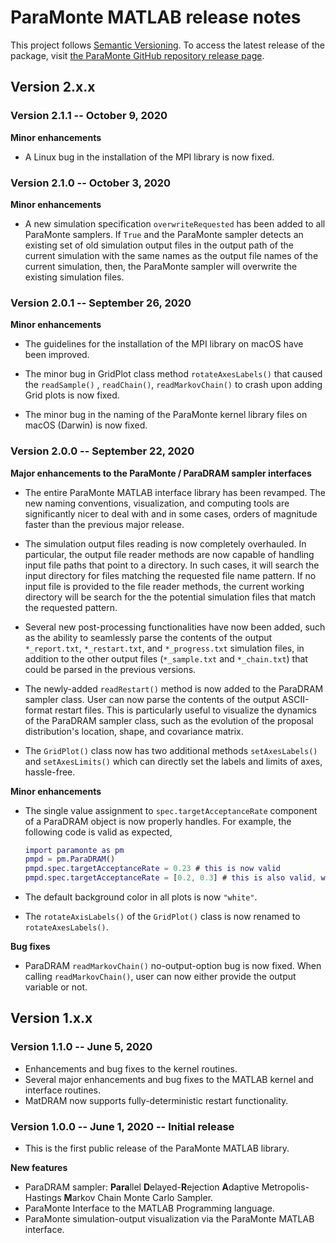 # ParaMonte MATLAB release notes

This project follows [Semantic Versioning](https://semver.org/). 
To access the latest release of the package, visit [the ParaMonte GitHub repository release page](https://github.com/cdslaborg/paramonte/releases).  

## **Version 2.x.x**  

### Version  2.1.1 -- October 9, 2020  

**Minor enhancements**  

+   A Linux bug in the installation of the MPI library is now fixed.

### Version  2.1.0 -- October 3, 2020  

**Minor enhancements**  

+   A new simulation specification `overwriteRequested` has 
    been added to all ParaMonte samplers. If `True` and the 
    ParaMonte sampler detects an existing set of old simulation 
    output files in the output path of the current simulation with 
    the same names as the output file names of the current simulation, 
    then, the ParaMonte sampler will overwrite the existing simulation files.  

### Version  2.0.1 -- September 26, 2020  

**Minor enhancements**  

+   The guidelines for the installation of the 
    MPI library on macOS have been improved.  

+   The minor bug in GridPlot class method `rotateAxesLabels()` that caused 
    the `readSample()` , `readChain()`, `readMarkovChain()` to crash upon adding 
    Grid plots is now fixed.  

+   The minor bug in the naming of the ParaMonte kernel library files on macOS 
    (Darwin) is now fixed.  

### Version  2.0.0 -- September 22, 2020  

**Major enhancements to the ParaMonte / ParaDRAM sampler interfaces**  

+   The entire ParaMonte MATLAB interface library has been revamped.
    The new naming conventions, visualization, and computing tools 
    are significantly nicer to deal with and in some cases, orders 
    of magnitude faster than the previous major release.

+   The simulation output files reading is now completely overhauled. In particular, 
    the output file reader methods are now capable of handling input file paths that 
    point to a directory. In such cases, it will search the input directory for files 
    matching the requested file name pattern. If no input file is provided to the file 
    reader methods, the current working directory will be search for the the potential 
    simulation files that match the requested pattern. 

+   Several new post-processing functionalities have now been added, such as
    the ability to seamlessly parse the contents of the output `*_report.txt`, 
    `*_restart.txt`, and `*_progress.txt` simulation files, in addition to the
    other output files (`*_sample.txt` and `*_chain.txt`) that could be parsed
    in the previous versions.

+   The newly-added `readRestart()` method is now added to the ParaDRAM sampler 
    class. User can now parse the contents of the output ASCII-format restart files. 
    This is particularly useful to visualize the dynamics of the ParaDRAM sampler class, 
    such as the evolution of the proposal distribution's location, shape, and covariance 
    matrix.  

+   The `GridPlot()` class now has two additional methods `setAxesLabels()` and 
    `setAxesLimits()` which can directly set the labels and limits of axes, hassle-free.

**Minor enhancements**  

+   The single value assignment to `spec.targetAcceptanceRate` component of a ParaDRAM object is now properly handles. 
    For example, the following code is valid as expected,  
    ```matlab  
    import paramonte as pm
    pmpd = pm.ParaDRAM()
    pmpd.spec.targetAcceptanceRate = 0.23 # this is now valid
    pmpd.spec.targetAcceptanceRate = [0.2, 0.3] # this is also valid, which limits the acceptance rate to the specified range
    ```  

+   The default background color in all plots is now `"white"`.  
+   The `rotateAxisLabels()` of the `GridPlot()` class is now renamed to `rotateAxesLabels()`.  

**Bug fixes**  

+   ParaDRAM `readMarkovChain()` no-output-option bug is now fixed. 
    When calling `readMarkovChain()`, user can now either provide the output variable or not.  

## **Version 1.x.x**  

### Version  1.1.0 -- June 5, 2020  

+   Enhancements and bug fixes to the kernel routines.  
+   Several major enhancements and bug fixes to the MATLAB kernel and interface routines.  
+   MatDRAM now supports fully-deterministic restart functionality.  

### Version  1.0.0 -- June 1, 2020 -- Initial release  

+   This is the first public release of the ParaMonte MATLAB library.  

**New features**  

+   ParaDRAM sampler: **Para**llel **D**elayed-**R**ejection **A**daptive Metropolis-Hastings **M**arkov Chain Monte Carlo Sampler.  
+   ParaMonte Interface to the MATLAB Programming language.  
+   ParaMonte simulation-output visualization via the ParaMonte MATLAB interface.  
